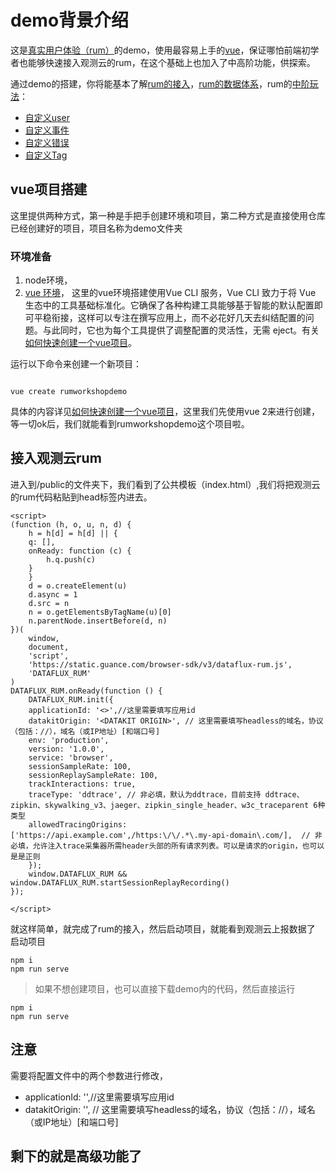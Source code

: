 # demo背景介绍

这是[真实用户体验（rum）](https://docs.guance.com/real-user-monitoring/)的demo，使用最容易上手的[vue](https://cli.vuejs.org/config/)，保证哪怕前端初学者也能够快速接入观测云的rum，在这个基础上也加入了中高阶功能，供探索。

通过demo的搭建，你将能基本了解[rum的接入](https://docs.guance.com/real-user-monitoring/web/app-access/)，[rum的数据体系](https://docs.guance.com/real-user-monitoring/web/app-data-collection/)，rum的[中阶玩法](https://docs.guance.com/real-user-monitoring/web/custom-sdk/)：

- [自定义user](https://docs.guance.com/real-user-monitoring/web/custom-sdk/user-id/)
- [自定义事件](https://docs.guance.com/real-user-monitoring/web/custom-sdk/add-action/)
- [自定义错误](https://docs.guance.com/real-user-monitoring/web/custom-sdk/add-error/)
- [自定义Tag](https://docs.guance.com/real-user-monitoring/web/custom-sdk/add-additional-tag/)


## vue项目搭建
这里提供两种方式，第一种是手把手创建环境和项目，第二种方式是直接使用仓库已经创建好的项目，项目名称为demo文件夹
### 环境准备
1. node环境，
2. [vue 环境](https://cli.vuejs.org/zh/#%E8%B5%B7%E6%AD%A5)，
这里的vue环境搭建使用Vue CLI 服务，Vue CLI 致力于将 Vue 生态中的工具基础标准化。它确保了各种构建工具能够基于智能的默认配置即可平稳衔接，这样可以专注在撰写应用上，而不必花好几天去纠结配置的问题。与此同时，它也为每个工具提供了调整配置的灵活性，无需 eject。有关[如何快速创建一个vue项目](https://cli.vuejs.org/zh/guide/creating-a-project.html)。

运行以下命令来创建一个新项目：
```

vue create rumworkshopdemo

```
具体的内容详见[如何快速创建一个vue项目](https://cli.vuejs.org/zh/guide/creating-a-project.html)，这里我们先使用vue 2来进行创建，等一切ok后，我们就能看到rumworkshopdemo这个项目啦。

## 接入观测云rum
进入到/public的文件夹下，我们看到了公共模板（index.html）,我们将把观测云的rum代码粘贴到head标签内进去。

```
<script>
(function (h, o, u, n, d) {
    h = h[d] = h[d] || {
    q: [],
    onReady: function (c) {
        h.q.push(c)
    }
    }
    d = o.createElement(u)
    d.async = 1
    d.src = n
    n = o.getElementsByTagName(u)[0]
    n.parentNode.insertBefore(d, n)
})(
    window,
    document,
    'script',
    'https://static.guance.com/browser-sdk/v3/dataflux-rum.js',
    'DATAFLUX_RUM'
)
DATAFLUX_RUM.onReady(function () {
    DATAFLUX_RUM.init({
    applicationId: '<>',//这里需要填写应用id
    datakitOrigin: '<DATAKIT ORIGIN>', // 这里需要填写headless的域名，协议（包括：//），域名（或IP地址）[和端口号]
    env: 'production',
    version: '1.0.0',
    service: 'browser',
    sessionSampleRate: 100,
    sessionReplaySampleRate: 100,
    trackInteractions: true,
    traceType: 'ddtrace', // 非必填，默认为ddtrace，目前支持 ddtrace、zipkin、skywalking_v3、jaeger、zipkin_single_header、w3c_traceparent 6种类型
    allowedTracingOrigins: ['https://api.example.com',/https:\/\/.*\.my-api-domain\.com/],  // 非必填，允许注入trace采集器所需header头部的所有请求列表。可以是请求的origin，也可以是是正则
    });
    window.DATAFLUX_RUM && window.DATAFLUX_RUM.startSessionReplayRecording()
});

</script>
```
就这样简单，就完成了rum的接入，然后启动项目，就能看到观测云上报数据了
启动项目

```
npm i
npm run serve
```

> 如果不想创建项目，也可以直接下载demo内的代码，然后直接运行

```
npm i
npm run serve
```

## 注意
需要将配置文件中的两个参数进行修改，
- applicationId: '<demo>',//这里需要填写应用id
- datakitOrigin: '<DATAKIT ORIGIN>', // 这里需要填写headless的域名，协议（包括：//），域名（或IP地址）[和端口号]
    
    
 ## 剩下的就是高级功能了
 
